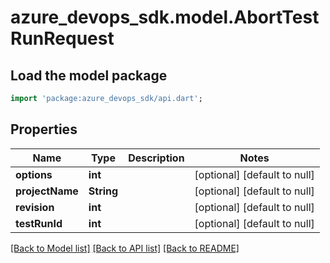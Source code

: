 # azure_devops_sdk.model.AbortTestRunRequest

## Load the model package
```dart
import 'package:azure_devops_sdk/api.dart';
```

## Properties
Name | Type | Description | Notes
------------ | ------------- | ------------- | -------------
**options** | **int** |  | [optional] [default to null]
**projectName** | **String** |  | [optional] [default to null]
**revision** | **int** |  | [optional] [default to null]
**testRunId** | **int** |  | [optional] [default to null]

[[Back to Model list]](../README.md#documentation-for-models) [[Back to API list]](../README.md#documentation-for-api-endpoints) [[Back to README]](../README.md)


